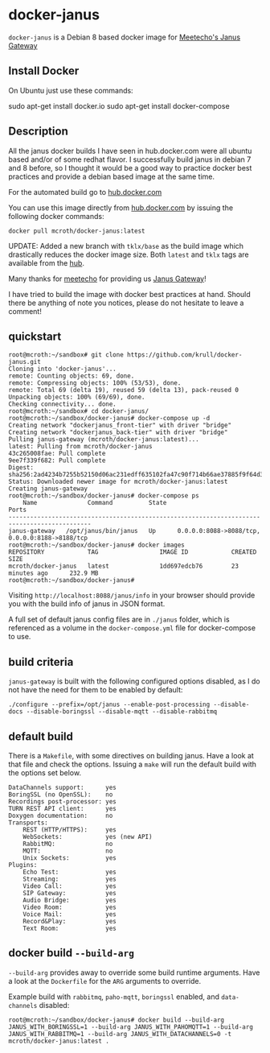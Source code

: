 # docker-janus
`docker-janus` is a Debian 8 based docker image for [Meetecho's Janus Gateway](https://github.com/meetecho/janus-gateway)

## Install Docker

On Ubuntu just use these commands:

sudo apt-get install docker.io
sudo apt-get install docker-compose

## Description
All the janus docker builds I have seen in hub.docker.com were all ubuntu based and/or of some redhat flavor. I successfully build janus in debian 7 and 8 before, so I thought it would be a good way to practice docker best practices and provide a debian based image at the same time.

For the automated build go to [hub.docker.com](https://hub.docker.com/r/mcroth/docker-janus/)

You can use this image directly from [hub.docker.com](https://hub.docker.com/r/mcroth/docker-janus/) by issuing the following docker commands:
```
docker pull mcroth/docker-janus:latest
```

UPDATE: Added a new branch with `tklx/base` as the build image which drastically reduces the docker image size. Both `latest` and `tklx` tags are available from the [hub](https://hub.docker.com/r/mcroth/docker-janus/).

Many thanks for [meetecho](http://www.meetecho.com) for providing us [Janus Gateway](https://github.com/meetecho/janus-gateway)!

I have tried to build the image with docker best practices at hand. Should there be anything of note you notices, please do not hesitate to leave a comment!

## quickstart 
```
root@mcroth:~/sandbox# git clone https://github.com/krull/docker-janus.git
Cloning into 'docker-janus'...
remote: Counting objects: 69, done.
remote: Compressing objects: 100% (53/53), done.
remote: Total 69 (delta 19), reused 59 (delta 13), pack-reused 0
Unpacking objects: 100% (69/69), done.
Checking connectivity... done.
root@mcroth:~/sandbox# cd docker-janus/
root@mcroth:~/sandbox/docker-janus# docker-compose up -d
Creating network "dockerjanus_front-tier" with driver "bridge"
Creating network "dockerjanus_back-tier" with driver "bridge"
Pulling janus-gateway (mcroth/docker-janus:latest)...
latest: Pulling from mcroth/docker-janus
43c265008fae: Pull complete
9ee7f339f682: Pull complete
Digest: sha256:2ad4234b7255b52150d06ac231edff635102fa47c90f714b66ae37885f9f64d3
Status: Downloaded newer image for mcroth/docker-janus:latest
Creating janus-gateway
root@mcroth:~/sandbox/docker-janus# docker-compose ps
    Name              Command          State                       Ports                      
---------------------------------------------------------------------------------------------
janus-gateway   /opt/janus/bin/janus   Up      0.0.0.0:8088->8088/tcp, 0.0.0.0:8188->8188/tcp 
root@mcroth:~/sandbox/docker-janus# docker images
REPOSITORY            TAG                 IMAGE ID            CREATED             SIZE
mcroth/docker-janus   latest              1dd697edcb76        23 minutes ago      232.9 MB
root@mcroth:~/sandbox/docker-janus# 
```

Visiting `http://localhost:8088/janus/info` in your browser should provide you with the build info of janus in JSON format.

A full set of default janus config files are in `./janus` folder, which is referenced as a volume in the `docker-compose.yml` file for docker-compose to use. 

## build criteria
`janus-gateway` is built with the following configured options disabled, as I do not have the need for them to be enabled by default:
```
./configure --prefix=/opt/janus --enable-post-processing --disable-docs --disable-boringssl --disable-mqtt --disable-rabbitmq
```

## default build
There is a `Makefile`, with some directives on building janus. Have a look at that file and check the options. Issuing a `make` will run the default build with the options set below.

```
DataChannels support:      yes
BoringSSL (no OpenSSL):    no
Recordings post-processor: yes
TURN REST API client:      yes
Doxygen documentation:     no
Transports:
    REST (HTTP/HTTPS):     yes
    WebSockets:            yes (new API)
    RabbitMQ:              no
    MQTT:                  no
    Unix Sockets:          yes
Plugins:
    Echo Test:             yes
    Streaming:             yes
    Video Call:            yes
    SIP Gateway:           yes
    Audio Bridge:          yes
    Video Room:            yes
    Voice Mail:            yes
    Record&Play:           yes
    Text Room:             yes
```

## docker build `--build-arg`
`--build-arg` provides away to override some build runtime arguments. Have a look at the `Dockerfile` for the `ARG` arguments to override.

Example build with `rabbitmq`, `paho-mqtt`, `boringssl` enabled, and `data-channels` disabled:
```
root@mcroth:~/sandbox/docker-janus# docker build --build-arg JANUS_WITH_BORINGSSL=1 --build-arg JANUS_WITH_PAHOMQTT=1 --build-arg JANUS_WITH_RABBITMQ=1 --build-arg JANUS_WITH_DATACHANNELS=0 -t mcroth/docker-janus:latest .
```

